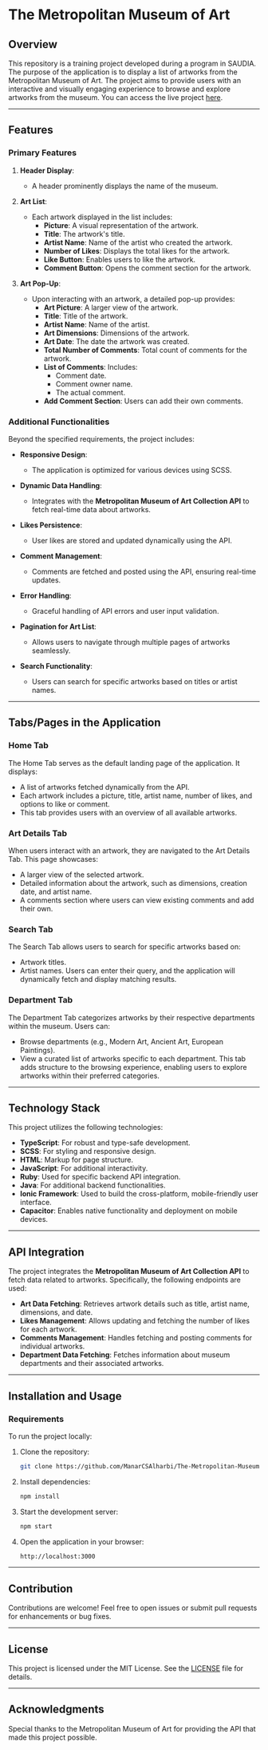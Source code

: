 # The Metropolitan Museum of Art

## Overview

This repository is a training project developed during a program in SAUDIA. The purpose of the application is to display a list of artworks from the Metropolitan Museum of Art. The project aims to provide users with an interactive and visually engaging experience to browse and explore artworks from the museum. You can access the live project [here](https://indigodavid.github.io/metropolitan-museum-of-art/).

---

## Features

### Primary Features
1. **Header Display**: 
   - A header prominently displays the name of the museum.

2. **Art List**:
   - Each artwork displayed in the list includes:
     - **Picture**: A visual representation of the artwork.
     - **Title**: The artwork's title.
     - **Artist Name**: Name of the artist who created the artwork.
     - **Number of Likes**: Displays the total likes for the artwork.
     - **Like Button**: Enables users to like the artwork.
     - **Comment Button**: Opens the comment section for the artwork.

3. **Art Pop-Up**:
   - Upon interacting with an artwork, a detailed pop-up provides:
     - **Art Picture**: A larger view of the artwork.
     - **Title**: Title of the artwork.
     - **Artist Name**: Name of the artist.
     - **Art Dimensions**: Dimensions of the artwork.
     - **Art Date**: The date the artwork was created.
     - **Total Number of Comments**: Total count of comments for the artwork.
     - **List of Comments**: Includes:
       - Comment date.
       - Comment owner name.
       - The actual comment.
     - **Add Comment Section**: Users can add their own comments.

### Additional Functionalities
Beyond the specified requirements, the project includes:
- **Responsive Design**:
  - The application is optimized for various devices using SCSS.
  
- **Dynamic Data Handling**:
  - Integrates with the **Metropolitan Museum of Art Collection API** to fetch real-time data about artworks.

- **Likes Persistence**:
  - User likes are stored and updated dynamically using the API.

- **Comment Management**:
  - Comments are fetched and posted using the API, ensuring real-time updates.

- **Error Handling**:
  - Graceful handling of API errors and user input validation.

- **Pagination for Art List**:
  - Allows users to navigate through multiple pages of artworks seamlessly.

- **Search Functionality**:
  - Users can search for specific artworks based on titles or artist names.

---

## Tabs/Pages in the Application

### **Home Tab**
The Home Tab serves as the default landing page of the application. It displays:
- A list of artworks fetched dynamically from the API.
- Each artwork includes a picture, title, artist name, number of likes, and options to like or comment.
- This tab provides users with an overview of all available artworks.

### **Art Details Tab**
When users interact with an artwork, they are navigated to the Art Details Tab. This page showcases:
- A larger view of the selected artwork.
- Detailed information about the artwork, such as dimensions, creation date, and artist name.
- A comments section where users can view existing comments and add their own.

### **Search Tab**
The Search Tab allows users to search for specific artworks based on:
- Artwork titles.
- Artist names.
Users can enter their query, and the application will dynamically fetch and display matching results.

### **Department Tab**
The Department Tab categorizes artworks by their respective departments within the museum. Users can:
- Browse departments (e.g., Modern Art, Ancient Art, European Paintings).
- View a curated list of artworks specific to each department.
This tab adds structure to the browsing experience, enabling users to explore artworks within their preferred categories.

---

## Technology Stack

This project utilizes the following technologies:
- **TypeScript**: For robust and type-safe development.
- **SCSS**: For styling and responsive design.
- **HTML**: Markup for page structure.
- **JavaScript**: For additional interactivity.
- **Ruby**: Used for specific backend API integration.
- **Java**: For additional backend functionalities.
- **Ionic Framework**: Used to build the cross-platform, mobile-friendly user interface.
- **Capacitor**: Enables native functionality and deployment on mobile devices.

---

## API Integration

The project integrates the **Metropolitan Museum of Art Collection API** to fetch data related to artworks. Specifically, the following endpoints are used:
- **Art Data Fetching**: Retrieves artwork details such as title, artist name, dimensions, and date.
- **Likes Management**: Allows updating and fetching the number of likes for each artwork.
- **Comments Management**: Handles fetching and posting comments for individual artworks.
- **Department Data Fetching**: Fetches information about museum departments and their associated artworks.

---

## Installation and Usage

### Requirements
To run the project locally:
1. Clone the repository:
   ```bash
   git clone https://github.com/ManarCSAlharbi/The-Metropolitan-Museum-of-Art.git
   ```
2. Install dependencies:
   ```bash
   npm install
   ```
3. Start the development server:
   ```bash
   npm start
   ```
4. Open the application in your browser:
   ```bash
   http://localhost:3000
   ```

---

## Contribution

Contributions are welcome! Feel free to open issues or submit pull requests for enhancements or bug fixes.

---

## License

This project is licensed under the MIT License. See the [LICENSE](LICENSE) file for details.

---

## Acknowledgments

Special thanks to the Metropolitan Museum of Art for providing the API that made this project possible.
